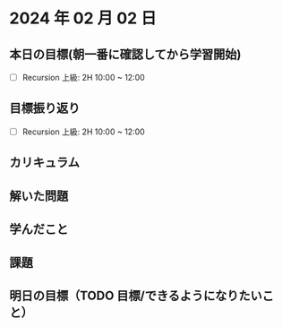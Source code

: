 # 2024 年 02 月 02 日

## 本日の目標(朝一番に確認してから学習開始)

- [ ] Recursion 上級: 2H 10:00 ~ 12:00

## 目標振り返り

- [ ] Recursion 上級: 2H 10:00 ~ 12:00

## カリキュラム

## 解いた問題

## 学んだこと

## 課題

## 明日の目標（TODO 目標/できるようになりたいこと）
